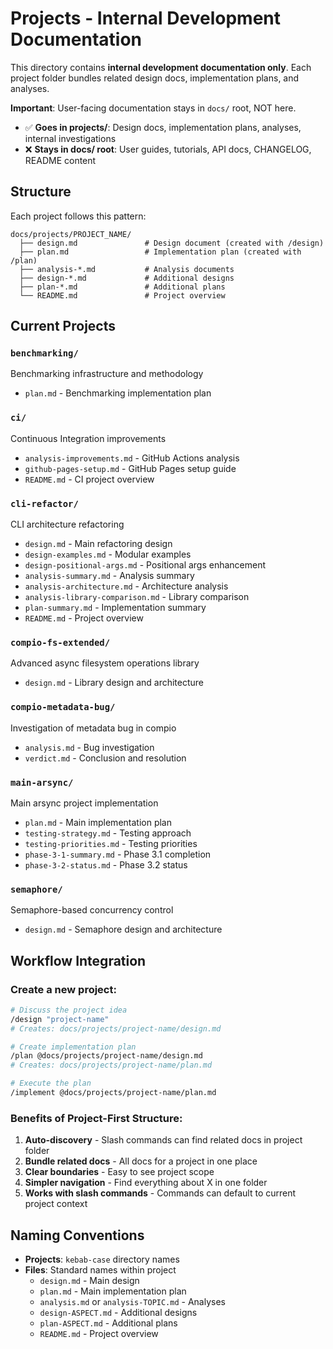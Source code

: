 # Projects - Internal Development Documentation

This directory contains **internal development documentation only**. Each project folder bundles related design docs, implementation plans, and analyses.

**Important**: User-facing documentation stays in `docs/` root, NOT here.

- ✅ **Goes in projects/**: Design docs, implementation plans, analyses, internal investigations
- ❌ **Stays in docs/ root**: User guides, tutorials, API docs, CHANGELOG, README content

## Structure

Each project follows this pattern:
```
docs/projects/PROJECT_NAME/
  ├── design.md               # Design document (created with /design)
  ├── plan.md                 # Implementation plan (created with /plan)
  ├── analysis-*.md           # Analysis documents
  ├── design-*.md             # Additional designs
  ├── plan-*.md               # Additional plans
  └── README.md               # Project overview
```

## Current Projects

### `benchmarking/`
Benchmarking infrastructure and methodology
- `plan.md` - Benchmarking implementation plan

### `ci/`
Continuous Integration improvements
- `analysis-improvements.md` - GitHub Actions analysis
- `github-pages-setup.md` - GitHub Pages setup guide
- `README.md` - CI project overview

### `cli-refactor/`
CLI architecture refactoring
- `design.md` - Main refactoring design
- `design-examples.md` - Modular examples
- `design-positional-args.md` - Positional args enhancement
- `analysis-summary.md` - Analysis summary
- `analysis-architecture.md` - Architecture analysis
- `analysis-library-comparison.md` - Library comparison
- `plan-summary.md` - Implementation summary
- `README.md` - Project overview

### `compio-fs-extended/`
Advanced async filesystem operations library
- `design.md` - Library design and architecture

### `compio-metadata-bug/`
Investigation of metadata bug in compio
- `analysis.md` - Bug investigation
- `verdict.md` - Conclusion and resolution

### `main-arsync/`
Main arsync project implementation
- `plan.md` - Main implementation plan
- `testing-strategy.md` - Testing approach
- `testing-priorities.md` - Testing priorities  
- `phase-3-1-summary.md` - Phase 3.1 completion
- `phase-3-2-status.md` - Phase 3.2 status

### `semaphore/`
Semaphore-based concurrency control
- `design.md` - Semaphore design and architecture

## Workflow Integration

### Create a new project:
```bash
# Discuss the project idea
/design "project-name"
# Creates: docs/projects/project-name/design.md

# Create implementation plan
/plan @docs/projects/project-name/design.md  
# Creates: docs/projects/project-name/plan.md

# Execute the plan
/implement @docs/projects/project-name/plan.md
```

### Benefits of Project-First Structure:
1. **Auto-discovery** - Slash commands can find related docs in project folder
2. **Bundle related docs** - All docs for a project in one place
3. **Clear boundaries** - Easy to see project scope
4. **Simpler navigation** - Find everything about X in one folder
5. **Works with slash commands** - Commands can default to current project context

## Naming Conventions

- **Projects**: `kebab-case` directory names
- **Files**: Standard names within project
  - `design.md` - Main design
  - `plan.md` - Main implementation plan
  - `analysis.md` or `analysis-TOPIC.md` - Analyses
  - `design-ASPECT.md` - Additional designs
  - `plan-ASPECT.md` - Additional plans
  - `README.md` - Project overview

